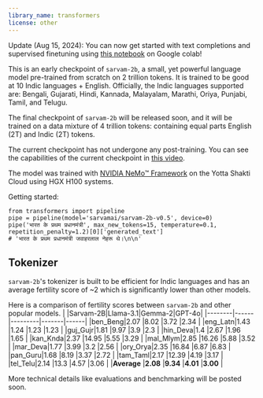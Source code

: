 ```yaml
---
library_name: transformers
license: other
---
```


Update (Aug 15, 2024): You can now get started with text completions and supervised finetuning using [this notebook](https://colab.research.google.com/drive/1IZ-KJgzRAMr4Rm_-OWvWwnfTQwRxOknp?usp=sharing) on Google colab!

This is an early checkpoint of `sarvam-2b`, a small, yet powerful language model pre-trained from scratch on 2 trillion tokens. It is trained to be good at 10 Indic languages + English. Officially, the Indic languages supported are: Bengali, Gujarati, Hindi, Kannada, Malayalam, Marathi, Oriya, Punjabi, Tamil, and Telugu. 

The final checkpoint of `sarvam-2b` will be released soon, and it will be trained on a data mixture of 4 trillion tokens: containing equal parts English (2T) and Indic (2T) tokens. 

The current checkpoint has not undergone any post-training. You can see the capabilities of the current checkpoint in [this video](https://www.youtube.com/watch?v=DFtAS1BCKvk).

The model was trained with [NVIDIA NeMo™ Framework](https://github.com/NVIDIA/NeMo) on the Yotta Shakti Cloud using HGX H100 systems.

Getting started:
```
from transformers import pipeline
pipe = pipeline(model='sarvamai/sarvam-2b-v0.5', device=0)
pipe('भारत के प्रथम प्रधानमंत्री', max_new_tokens=15, temperature=0.1, repetition_penalty=1.2)[0]['generated_text']
# 'भारत के प्रथम प्रधानमंत्री जवाहरलाल नेहरू थे।\n\n'
```

## Tokenizer

`sarvam-2b`'s tokenizer is built to be efficient for Indic languages and has an average fertility score of ~2 which is significantly lower than other models.

Here is a comparison of fertility scores between `sarvam-2b` and other popular models.
|     |Sarvam-2B|Llama-3.1|Gemma-2|GPT-4o|
|--------|------|---------|-------|------|
|ben_Beng|2.07  |8.02     |3.72   |2.34  |
|eng_Latn|1.43  |1.24     |1.23   |1.23  |
|guj_Gujr|1.81  |9.97     |3.9    |2.3   |
|hin_Deva|1.4   |2.67     |1.96   |1.65  |
|kan_Knda|2.37  |14.95    |5.55   |3.29  |
|mal_Mlym|2.85  |16.26    |5.88   |3.52  |
|mar_Deva|1.77  |3.99     |3.2    |2.56  |
|ory_Orya|2.35  |16.84    |6.87   |6.83  |
|pan_Guru|1.68  |8.19     |3.37   |2.72  |
|tam_Taml|2.17  |12.39    |4.19   |3.17  |
|tel_Telu|2.14  |13.3     |4.57   |3.06  |
|**Average** |**2.08**  |**9.34**     |**4.01**   |**3.00**  |

More technical details like evaluations and benchmarking will be posted soon.